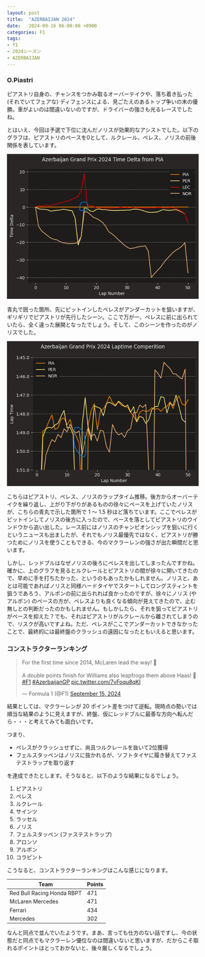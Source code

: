 ```yaml
---
layout: post
title:  "AZERBAIJAN 2024"
date:   2024-09-16 06:00:08 +0900
categories: F1
tags:
- f1
- 2024シーズン
- AZERBAIJAN
---
```

### O.Piastri
ピアストリ自身の、チャンスをつかみ取るオーバーテイクや、落ち着き払った (それでいてフェアな) ディフェンスによる、見ごたえのあるトップ争いの末の優勝。車がよいのは間違いないのですが、ドライバーの強さも光るレースでしたね。

とはいえ、今回は予選で下位に沈んだノリスが効果的なアシストでした。以下のグラフは、ピアストリのペースを0として、ルクレール、ペレス、ノリスの前後関係を表しています。

![chart][img1]

青丸で囲った箇所、先にピットインしたペレスがアンダーカットを狙いますが、ギリギリでピアストリが先行したシーン。ここで万が一、ペレスに前に出られていたら、全く違った展開となったでしょう。そして、このシーンを作ったのがノリスでした。

![chart][img2]

こちらはピアストリ、ペレス、ノリスのラップタイム推移。後方からオーバーテイクを繰り返し、上がり下がりがあるものの徐々にペースを上げていたノリスが、こちらの青丸で示した箇所で 1 ～ 1.5 秒ほど落ちています。ここでペレスがピットインしてノリスの後方に入ったので、ペースを落としてピアストリのウインドウから追い出した。レース前にはノリスのチャンピオンシップを狙いに行くというニュースも出ましたが、それでもノリス最優先ではなく、ピアストリが勝つためにノリスを使うこともできる、今のマクラーレンの強さが出た瞬間だと思います。

しかし、レッドブルはなぜノリスの後ろにペレスを出してしまったんですかね。確かに、上のグラフを見るとルクレールとピアストリの間が徐々に開いてきたので、早めに手を打ちたかった、というのもあったかもしれません。ノリスと、あとは可能であればノリスと同様ハードタイヤでスタートしてロングスティントを狙うであろう、アルボンの前に出られれば良かったのですが、徐々にノリス (やアルボン) のペースの方が、ペレスよりも良くなる傾向が見えてきたので、止む無しとの判断だったのかもしれません。もしかしたら、それを狙ってピアストリがペースを抑えた？でも、それはピアストリがルクレールから離されてしまうので、リスクが高いですよね。ただ、ペレスがここでアンダーカットできなかったことで、最終的には最終盤のクラッシュの遠因になったともいえると思います。


### コンストラクターランキング
<blockquote class="twitter-tweet"><p lang="en" dir="ltr">For the first time since 2014, McLaren lead the way! 💪<br><br>A double points finish for Williams also leapfrogs them above Haas! 💙<a href="https://twitter.com/hashtag/F1?src=hash&amp;ref_src=twsrc%5Etfw">#F1</a> <a href="https://twitter.com/hashtag/AzerbaijanGP?src=hash&amp;ref_src=twsrc%5Etfw">#AzerbaijanGP</a> <a href="https://t.co/7vFoqu8qKI">pic.twitter.com/7vFoqu8qKI</a></p>&mdash; Formula 1 (@F1) <a href="https://twitter.com/F1/status/1835332750712406418?ref_src=twsrc%5Etfw">September 15, 2024</a></blockquote> <script async src="https://platform.twitter.com/widgets.js" charset="utf-8"></script>

結果としては、マクラーレンが 20 ポイント差をつけて逆転。現時点の勢いでは順当な結果のように見えますが、終盤、仮にレッドブルに最善な方向へ転んだら・・・と考えてみても面白いです。

つまり、

* ペレスがクラッシュせずに、尚且つルクレールを抜いて2位獲得
* フェルスタッペンはノリスに抜かれるが、ソフトタイヤに履き替えてファステストラップを取り返す

を達成できたとします。そうなると、以下のような結果になるでしょう。

1. ピアストリ
1. ペレス
1. ルクレール
1. サインツ
1. ラッセル
1. ノリス
1. フェルスタッペン (ファステストラップ)
1. アロンソ
1. アルボン
1. コラピント



こうなると、コンストラクターランキングはこんな感じになります。

| Team | Points |
| ---- | ---- |
| Red Bull Racing Honda RBPT | 471 |
| McLaren Mercedes | 471 |
| Ferrari | 434 |
| Mercedes | 302 |

なんと同点で並んでいたようです。まあ、言っても仕方のない話ですし、今の状態だと同点でもマクラーレン優位なのは間違いないと思いますが、だからこそ取れるポイントはとっておかないと、後々厳しくなるでしょう。

[img1]:/assets/images/2024/09/ss-20240916-01.png
[img2]:/assets/images/2024/09/ss-20240916-02.png

